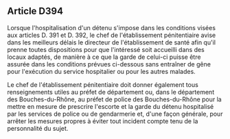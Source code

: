 Article D394
----
Lorsque l'hospitalisation d'un détenu s'impose dans les conditions visées aux
articles D. 391 et D. 392, le chef de l'établissement pénitentiaire avise dans
les meilleurs délais le directeur de l'établissement de santé afin qu'il prenne
toutes dispositions pour que l'intéressé soit accueilli dans des locaux adaptés,
de manière à ce que la garde de celui-ci puisse être assurée dans les conditions
prévues ci-dessous sans entraîner de gêne pour l'exécution du service
hospitalier ou pour les autres malades.

Le chef de l'établissement pénitentiaire doit donner également tous
renseignements utiles au préfet de département ou, dans le département des
Bouches-du-Rhône, au préfet de police des Bouches-du-Rhône pour la mettre en
mesure de prescrire l'escorte et la garde du détenu hospitalisé par les services
de police ou de gendarmerie et, d'une façon générale, pour arrêter les mesures
propres à éviter tout incident compte tenu de la personnalité du sujet.
